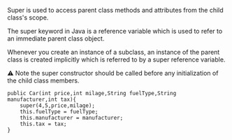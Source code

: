 Super is used to access parent class methods and attributes from the child class's scope.

The super keyword in Java is a reference variable which is used to refer to an immediate parent class object.

Whenever you create an instance of a subclass, an instance of the parent class is created implicitly which is referred to by a super reference variable.


⚠ Note the super constructor should be called before any initialization of the child class members.
```
public Car(int price,int milage,String fuelType,String manufacturer,int tax){  
    super(4,5,price,milage);  
    this.fuelType = fuelType;  
    this.manufacturer = manufacturer;  
    this.tax = tax;  
}
```
